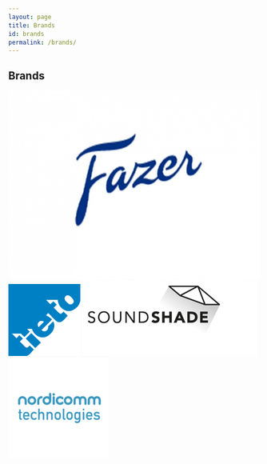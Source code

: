 ```yaml
---
layout: page
title: Brands
id: brands
permalink: /brands/
---
```


## Brands

![Fazer](/images/brand-logos/fazer.jpg)
![Tieto](/images/brand-logos/tieto.png)
![Soundshade](/images/brand-logos/soundshade.png)
![Nordicomm Technologies Oy](/images/brand-logos/nordicomm.png)

